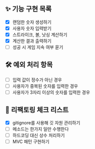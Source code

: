 ## ✨ 기능 구현 목록

- [x]  랜덤한 숫자 생성하기
- [x]  사용자 숫자 입력받기
- [x]  스트라이크, 볼, 낫싱 계산하기
- [x]  계산한 결과 출력하기
- [ ]  성공 시 게임 지속 여부 묻기

## 🛠 예외 처리 항목

- [ ]  입력 값이 정수가 아닌 경우
- [ ]  사용자가 중복된 숫자를 입력한 경우
- [ ]  사용자가 3자리 이상의 숫자를 입력한 경우

## 💫 리팩토링 체크 리스트

- [x]  gitignore를 사용해 깃 자원 관리하기
- [ ]  메소드는 한가지 일만 수행한다
- [ ]  하드코딩 대신 상수 처리하기
- [ ]  MVC 패턴 구현하기